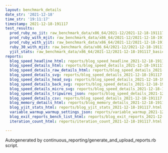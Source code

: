 ```yaml
---
layout: benchmark_details
date_str: '2021-12-18'
time_str: '19:11:17'
timestamp: 2021-12-18-191117
test_results:
  prod_ruby_no_jit: raw_benchmark_data/x86_64/2021-12/2021-12-18-191117_basic_benchmark_prod_ruby_no_jit.json
  prod_ruby_with_mjit: raw_benchmark_data/x86_64/2021-12/2021-12-18-191117_basic_benchmark_prod_ruby_with_mjit.json
  prod_ruby_with_yjit: raw_benchmark_data/x86_64/2021-12/2021-12-18-191117_basic_benchmark_prod_ruby_with_yjit.json
  ruby_30_with_mjit: raw_benchmark_data/x86_64/2021-12/2021-12-18-191117_basic_benchmark_ruby_30_with_mjit.json
  yjit_stats: raw_benchmark_data/x86_64/2021-12/2021-12-18-191117_basic_benchmark_yjit_stats.json
reports:
  blog_speed_headline_html: reports/blog_speed_headline_2021-12-18-191117.html
  blog_speed_details_html: reports/blog_speed_details_2021-12-18-191117.html
  blog_speed_details_raw_details_html: reports/blog_speed_details_2021-12-18-191117.raw_details.html
  blog_speed_details_svg: reports/blog_speed_details_2021-12-18-191117.svg
  blog_speed_details_head_svg: reports/blog_speed_details_2021-12-18-191117.head.svg
  blog_speed_details_back_svg: reports/blog_speed_details_2021-12-18-191117.back.svg
  blog_speed_details_micro_svg: reports/blog_speed_details_2021-12-18-191117.micro.svg
  blog_speed_details_tripwires_json: reports/blog_speed_details_2021-12-18-191117.tripwires.json
  blog_speed_details_csv: reports/blog_speed_details_2021-12-18-191117.csv
  blog_memory_details_html: reports/blog_memory_details_2021-12-18-191117.html
  blog_yjit_stats_html: reports/blog_yjit_stats_2021-12-18-191117.html
  variable_warmup_warmup_settings_json: reports/variable_warmup_2021-12-18-191117.warmup_settings.json
  blog_exit_reports_bench_list_html: reports/blog_exit_reports_2021-12-18-191117.bench_list.html
  iteration_count_html: reports/iteration_count_2021-12-18-191117.html

---
```

Autogenerated by continuous_reporting/generate_and_upload_reports.rb script.
